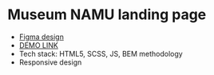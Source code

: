 # Museum NAMU landing page

- [Figma design](<https://www.figma.com/file/cRBCqE06cDrY3s4jX7h3iY/%D0%9D%D0%90%D0%9C%D0%A3-(Edit)?node-id=0%3A1>)
- [DEMO LINK](https://IrynaHaiduk.github.io/museum/)
- Tech stack: HTML5, SCSS, JS, BEM methodology
- Responsive design
